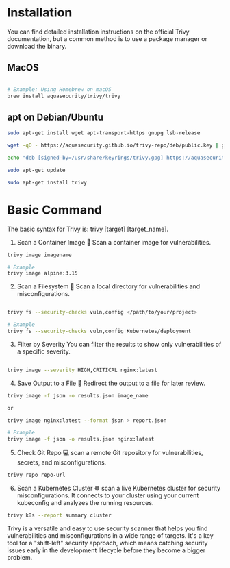 # Installation
You can find detailed installation instructions on the official Trivy documentation, but a common method is to use a package manager or download the binary.
## MacOS
```Bash

# Example: Using Homebrew on macOS
brew install aquasecurity/trivy/trivy
```

## apt on Debian/Ubuntu
```bash
sudo apt-get install wget apt-transport-https gnupg lsb-release

wget -qO - https://aquasecurity.github.io/trivy-repo/deb/public.key | gpg --dearmor | sudo tee /usr/share/keyrings/trivy.gpg > /dev/null

echo "deb [signed-by=/usr/share/keyrings/trivy.gpg] https://aquasecurity.github.io/trivy-repo/deb $(lsb_release -sc) main" | sudo tee -a /etc/apt/sources.list.d/trivy.list

sudo apt-get update

sudo apt-get install trivy

```

# Basic Command
The basic syntax for Trivy is: trivy [target] [target_name].

1. Scan a Container Image 🐳
Scan a container image for vulnerabilities.

```Bash
trivy image imagename

# Example
trivy image alpine:3.15
```

2. Scan a Filesystem 📁
Scan a local directory for vulnerabilities and misconfigurations.

```Bash

trivy fs --security-checks vuln,config </path/to/your/project>

# Example 
trivy fs --security-checks vuln,config Kubernetes/deployment

```
3. Filter by Severity 
You can filter the results to show only vulnerabilities of a specific severity.

```Bash

trivy image --severity HIGH,CRITICAL nginx:latest
```
4. Save Output to a File 📜
Redirect the output to a file for later review.

```Bash
trivy image -f json -o results.json image_name

or

trivy image nginx:latest --format json > report.json

# Example 
trivy image -f json -o results.json nginx:latest
```

5. Check Git Repo  💻
scan a remote Git repository for vulnerabilities, secrets, and misconfigurations. 
```bash
trivy repo repo-url
```
6. Scan a Kubernetes Cluster ☸️ 
scan a live Kubernetes cluster for security misconfigurations. It connects to your cluster using your current kubeconfig and analyzes the running resources. 
```bash
trivy k8s --report summary cluster
```

Trivy is a versatile and easy to use security scanner that helps you find vulnerabilities and misconfigurations in a wide range of targets. It's a key tool for a "shift-left" security approach, which means catching security issues early in the development lifecycle before they become a bigger problem.

